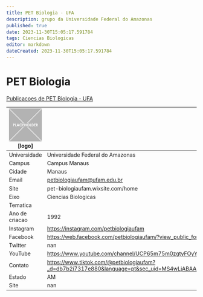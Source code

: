 ```yaml
---
title: PET Biologia - UFA
description: grupo da Universidade Federal do Amazonas
published: true
date: 2023-11-30T15:05:17.591784
tags: Ciencias Biologicas
editor: markdown
dateCreated: 2023-11-30T15:05:17.591784
---
```


# PET Biologia

[Publicacoes de PET Biologia - UFA](/atividade/31PETBiologiaUFA/feed)

| ![placeholder.png](/placeholder.png) [logo] | [foto do grupo] UFA         |
| ------------------------------------------- | ------------------------------------------------- |
| Universidade                                | Universidade Federal do Amazonas      |
| Campus                                      | Campus Manaus            |
| Cidade                                      | Manaus             |
| Email                                       | petbiologiaufam@ufam.edu.br             |
| Site                                        | pet-biologiaufam.wixsite.com/home              |
| Eixo                                        | Ciencias Biologicas              |
| Tematica                                    |           |
| Ano de criacao                              | 1992        |
| Instagram                                   | https://instagram.com/petbiologiaufam         |
| Facebook                                    | https://web.facebook.com/petbiologiaufam/?view_public_for=237110539786459          |
| Twitter                                     | nan           |
| YouTube                                     | https://www.youtube.com/channel/UCP65m75m0zgtyFOyYhtKDVA           |
| Contato                                     | https://www.tiktok.com/@petbiologiaufam?_d=db7b2i7317e880&language=pt&sec_uid=MS4wLjABAAAASdswVoHCiAYgas8IQCkYMQs0ZF2vuI_jbHJ62ElvFPKbgQPA5ZluLc5ekzWrYNoF&share_author_id=6800655467677778950&u_code=db7al1gmckjg7d&timestamp=1595275955&user_id=6800655467677778950&utm_source=copy&utm_campaign=client_share&utm_medium=android&share_app_name=musically&share_iid=6849197674659661574&source=h5_m         |
| Estado                                      |  AM            |
| Site                                        | nan |
